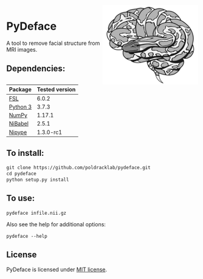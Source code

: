 <img src="/visuals/logo.svg" width=250 align="right" />

# PyDeface
A tool to remove facial structure from MRI images.

## Dependencies:
| Package                                          | Tested version |
|--------------------------------------------------|----------------|
| [FSL](https://fsl.fmrib.ox.ac.uk/fsl/fslwiki/FSL)| 6.0.2          |
| [Python 3](https://www.python.org/downloads/)    | 3.7.3          |
| [NumPy](http://www.numpy.org/)                   | 1.17.1         |
| [NiBabel](http://nipy.org/nibabel/)              | 2.5.1          |
| [Nipype](http://nipype.readthedocs.io/en/latest/)| 1.3.0-rc1      |

## To install:
```
git clone https://github.com/poldracklab/pydeface.git
cd pydeface
python setup.py install
```

## To use:
```
pydeface infile.nii.gz
```

Also see the help for additional options:
```
pydeface --help
```

## License
PyDeface is licensed under [MIT license](LICENSE.txt).
